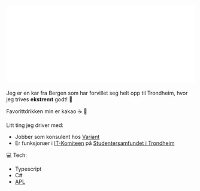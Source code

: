 [![](https://raw.githubusercontent.com/trulshj/trulshj/master/hilsen.svg)](https://itk.samfundet.no/)

Jeg er en kar fra Bergen som har forvillet seg helt opp til Trondheim, hvor jeg trives **ekstremt** godt! :bug:

Favorittdrikken min er kakao :coffee: :chocolate_bar:

Litt ting jeg driver med:

- Jobber som konsulent hos [Variant](https://www.variant.no/)
- Er funksjonær i [IT-Komiteen](https://itk.samfundet.no/) på [Studentersamfundet i Trondheim](https://samfundet.no/)

💻 Tech:

- Typescript
- C#
- [APL](https://xpqz.github.io/learnapl/intro.html#what-is-apl)
